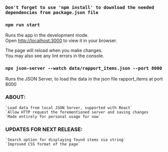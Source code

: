 ### `Don't forget to use 'npm install' to download the needed dependencies from package.json file`

### `npm run start`

Runs the app in the development mode.\
Open [http://localhost:3000](http://localhost:3000) to view it in your browser.

The page will reload when you make changes.\
You may also see any lint errors in the console.

### `npx json-server --watch data/rapport_items.json --port 8000`

Runs the JSON Server, to load the data in the json file rapport_items at port 8000

### ABOUT:

    `Load data from local JSON Server, supported with React`
    `Allow HTTP request the forementioned server and saving changes
    `Made entirely for personal usage for now`
    
    
### UPDATES FOR NEXT RELEASE:

    `Search option for displaying found items via string`
    `Improved CSS format of the page`
